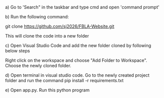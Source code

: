 a) Go to 'Search" in the taskbar and type cmd and open 'command prompt'

b) Run the following command:

git clone https://github.com/sj2026/FBLA-Website.git

This will clone the code into a new folder

c) Open Visual Studio Code and add the new folder cloned by following below steps

Right click on the workspace and choose "Add Folder to Workspace". 
Choose the newly cloned folder.

d) Open terminal in visual studio code. Go to the newly created project folder and run the command 
pip install -r requirements.txt

e) Open app.py. Run this python program
